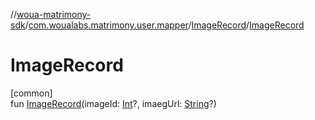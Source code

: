 //[woua-matrimony-sdk](../../../index.md)/[com.woualabs.matrimony.user.mapper](../index.md)/[ImageRecord](index.md)/[ImageRecord](-image-record.md)

# ImageRecord

[common]\
fun [ImageRecord](-image-record.md)(imageId: [Int](https://kotlinlang.org/api/latest/jvm/stdlib/kotlin/-int/index.html)?, imaegUrl: [String](https://kotlinlang.org/api/latest/jvm/stdlib/kotlin/-string/index.html)?)
